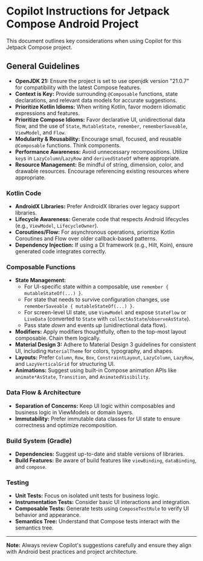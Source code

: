 # Copilot Instructions for Jetpack Compose Android Project

This document outlines key considerations when using Copilot for this Jetpack Compose project.

## General Guidelines

* **OpenJDK 21:** Ensure the project is set to use openjdk version "21.0.7" for compatibility with the latest Compose features.
* **Context is Key:** Provide surrounding `@Composable` functions, state declarations, and relevant data models for accurate suggestions.
* **Prioritize Kotlin Idioms:** When writing Kotlin, favor modern idiomatic expressions and features.
* **Prioritize Compose Idioms:** Favor declarative UI, unidirectional data flow, and the use of `State`, `MutableState`, `remember`, `rememberSaveable`, `ViewModel`, and `Flow`.
* **Modularity & Reusability:** Encourage small, focused, and reusable `@Composable` functions. Think components.
* **Performance Awareness:** Avoid unnecessary recompositions. Utilize `key`s in `LazyColumn`/`LazyRow` and `derivedStateOf` where appropriate.
* **Resource Management:** Be mindful of string, dimension, color, and drawable resources. Encourage referencing existing resources where appropriate.

### Kotlin Code

* **AndroidX Libraries:** Prefer AndroidX libraries over legacy support libraries.
* **Lifecycle Awareness:** Generate code that respects Android lifecycles (e.g., `ViewModel`, `LifecycleOwner`).
* **Coroutines/Flow:** For asynchronous operations, prioritize Kotlin Coroutines and Flow over older callback-based patterns.
* **Dependency Injection:** If using a DI framework (e.g., Hilt, Koin), ensure generated code integrates correctly.

### Composable Functions

* **State Management:**
    * For UI-specific state within a composable, use `remember { mutableStateOf(...) }`.
    * For state that needs to survive configuration changes, use `rememberSaveable { mutableStateOf(...) }`.
    * For screen-level UI state, use `ViewModel` and expose `StateFlow` or `LiveData` (converted to `State` with `collectAsState`/`observeAsState`).
    * Pass state *down* and events *up* (unidirectional data flow).
* **Modifiers:** Apply modifiers thoughtfully, often to the top-most layout composable. Chain them logically.
* **Material Design 3:** Adhere to Material Design 3 guidelines for consistent UI, including `MaterialTheme` for colors, typography, and shapes.
* **Layouts:** Prefer `Column`, `Row`, `Box`, `ConstraintLayout`, `LazyColumn`, `LazyRow`, and `LazyVerticalGrid` for structuring UI.
* **Animations:** Suggest using built-in Compose animation APIs like `animate*AsState`, `Transition`, and `AnimatedVisibility`.

### Data Flow & Architecture

* **Separation of Concerns:** Keep UI logic within composables and business logic in ViewModels or domain layers.
* **Immutability:** Prefer immutable data classes for UI state to ensure correctness and optimize recomposition.

### Build System (Gradle)

* **Dependencies:** Suggest up-to-date and stable versions of libraries.
* **Build Features:** Be aware of build features like `viewBinding`, `dataBinding`, and `compose`.

### Testing

* **Unit Tests:** Focus on isolated unit tests for business logic.
* **Instrumentation Tests:** Consider basic UI interactions and integration.
* **Composable Tests:** Generate tests using `ComposeTestRule` to verify UI behavior and appearance.
* **Semantics Tree:** Understand that Compose tests interact with the semantics tree.

---

**Note:** Always review Copilot's suggestions carefully and ensure they align with Android best practices and project architecture.